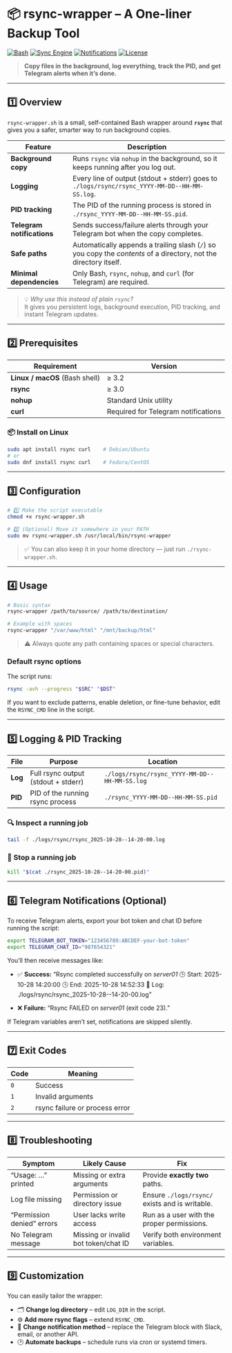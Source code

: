 # 📦 rsync-wrapper – A One-liner Backup Tool

[![Bash](https://img.shields.io/badge/Shell-Bash-4EAA25?logo=gnu-bash&logoColor=white)](https://www.gnu.org/software/bash/)
[![Sync Engine](https://img.shields.io/badge/Tool-rsync-0468A0?logo=rsync&logoColor=white)](https://rsync.samba.org/)
[![Notifications](https://img.shields.io/badge/Alerts-Telegram-2CA5E0?logo=telegram&logoColor=white)](https://core.telegram.org/bots)
[![License](https://img.shields.io/badge/License-MIT-blue.svg)](LICENSE)

> **Copy files in the background, log everything, track the PID, and get Telegram alerts when it’s done.**

---

## 1️⃣ Overview

`rsync-wrapper.sh` is a small, self-contained Bash wrapper around **`rsync`** that gives you a safer, smarter way to run background copies.

| Feature | Description |
|----------|-------------|
| **Background copy** | Runs `rsync` via `nohup` in the background, so it keeps running after you log out. |
| **Logging** | Every line of output (stdout + stderr) goes to `./logs/rsync/rsync_YYYY-MM-DD--HH-MM-SS.log`. |
| **PID tracking** | The PID of the running process is stored in `./rsync_YYYY-MM-DD--HH-MM-SS.pid`. |
| **Telegram notifications** | Sends success/failure alerts through your Telegram bot when the copy completes. |
| **Safe paths** | Automatically appends a trailing slash (`/`) so you copy the *contents* of a directory, not the directory itself. |
| **Minimal dependencies** | Only Bash, `rsync`, `nohup`, and `curl` (for Telegram) are required. |

> 💡 *Why use this instead of plain `rsync`?*  
> It gives you persistent logs, background execution, PID tracking, and instant Telegram updates.

---

## 2️⃣ Prerequisites

| Requirement | Version |
|-------------|----------|
| **Linux / macOS** (Bash shell) | ≥ 3.2 |
| **rsync** | ≥ 3.0 |
| **nohup** | Standard Unix utility |
| **curl** | Required for Telegram notifications |

### 📦 Install on Linux

```bash
sudo apt install rsync curl    # Debian/Ubuntu
# or
sudo dnf install rsync curl    # Fedora/CentOS
````

---

## 3️⃣ Configuration

```bash
# 1️⃣ Make the script executable
chmod +x rsync-wrapper.sh

# 2️⃣ (Optional) Move it somewhere in your PATH
sudo mv rsync-wrapper.sh /usr/local/bin/rsync-wrapper
```


> ✅ You can also keep it in your home directory — just run `./rsync-wrapper.sh`.

---

## 4️⃣ Usage

```bash
# Basic syntax
rsync-wrapper /path/to/source/ /path/to/destination/

# Example with spaces
rsync-wrapper "/var/www/html" "/mnt/backup/html"
```

> ⚠️ Always quote any path containing spaces or special characters.

### Default rsync options

The script runs:

```bash
rsync -avh --progress "$SRC" "$DST"
```

If you want to exclude patterns, enable deletion, or fine-tune behavior, edit the `RSYNC_CMD` line in the script.

---

## 5️⃣ Logging & PID Tracking

| File    | Purpose                             | Location                                      |
| ------- | ----------------------------------- |-----------------------------------------------|
| **Log** | Full rsync output (stdout + stderr) | `./logs/rsync/rsync_YYYY-MM-DD--HH-MM-SS.log` |
| **PID** | PID of the running rsync process    | `./rsync_YYYY-MM-DD--HH-MM-SS.pid`            |

### 🔍 Inspect a running job

```bash
tail -f ./logs/rsync/rsync_2025-10-28--14-20-00.log
```

### 🛑 Stop a running job

```bash
kill "$(cat ./rsync_2025-10-28--14-20-00.pid)"
```

---

## 6️⃣ Telegram Notifications (Optional)

To receive Telegram alerts, export your bot token and chat ID before running the script:

```bash
export TELEGRAM_BOT_TOKEN="123456789:ABCDEF-your-bot-token"
export TELEGRAM_CHAT_ID="987654321"
```

You’ll then receive messages like:

* ✅ **Success:**
  “Rsync completed successfully on *server01*
  🕒 Start: 2025-10-28 14:20:00
  🕓 End: 2025-10-28 14:52:33
  📄 Log: ./logs/rsync/rsync_2025-10-28--14-20-00.log”

* ❌ **Failure:**
  “Rsync FAILED on *server01* (exit code 23).”

If Telegram variables aren’t set, notifications are skipped silently.

---

## 7️⃣ Exit Codes

| Code | Meaning                        |
| ---- | ------------------------------ |
| `0`  | Success                        |
| `1`  | Invalid arguments              |
| `2`  | rsync failure or process error |

---

## 8️⃣ Troubleshooting

| Symptom                    | Likely Cause                         | Fix                                            |
| -------------------------- | ------------------------------------ |------------------------------------------------|
| “Usage: …” printed         | Missing or extra arguments           | Provide **exactly two** paths.                 |
| Log file missing           | Permission or directory issue        | Ensure `./logs/rsync/` exists and is writable. |
| “Permission denied” errors | User lacks write access              | Run as a user with the proper permissions.     |
| No Telegram message        | Missing or invalid bot token/chat ID | Verify both environment variables.             |

---

## 9️⃣ Customization

You can easily tailor the wrapper:

* 🗂️ **Change log directory** – edit `LOG_DIR` in the script.
* ⚙️ **Add more rsync flags** – extend `RSYNC_CMD`.
* 🔔 **Change notification method** – replace the Telegram block with Slack, email, or another API.
* 🕑 **Automate backups** – schedule runs via cron or systemd timers.
